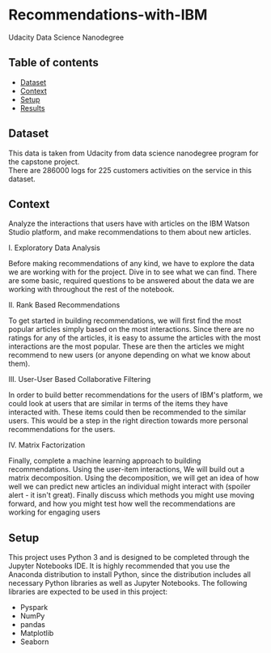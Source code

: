 # Recommendations-with-IBM
Udacity Data Science Nanodegree

## Table of contents
* [Dataset](#dataset)
* [Context](#context)
* [Setup](#setup)
* [Results](#results)

## Dataset
This data is taken from Udacity from data science nanodegree program for the capstone project.                    
There are 286000 logs for 225 customers activities on the service in this dataset. 

## Context
Analyze the interactions that users have with articles on the IBM Watson Studio platform, and make recommendations to them about new articles.

I. Exploratory Data Analysis

Before making recommendations of any kind, we have to explore the data we are working with for the project. Dive in to see what we can find. There are some basic, required questions to be answered about the data we are working with throughout the rest of the notebook. 

II. Rank Based Recommendations

To get started in building recommendations, we will first find the most popular articles simply based on the most interactions. Since there are no ratings for any of the articles, it is easy to assume the articles with the most interactions are the most popular. These are then the articles we might recommend to new users (or anyone depending on what we know about them).

III. User-User Based Collaborative Filtering

In order to build better recommendations for the users of IBM's platform, we could look at users that are similar in terms of the items they have interacted with. These items could then be recommended to the similar users. This would be a step in the right direction towards more personal recommendations for the users. 

IV. Matrix Factorization

Finally, complete a machine learning approach to building recommendations. Using the user-item interactions, We will build out a matrix decomposition. Using the decomposition, we will get an idea of how well we can predict new articles an individual might interact with (spoiler alert - it isn't great). Finally discuss which methods you might use moving forward, and how you might test how well the recommendations are working for engaging users



## Setup
This project uses Python 3 and is designed to be completed through the Jupyter Notebooks IDE. It is highly recommended that you use the Anaconda distribution to install Python, since the distribution includes all necessary Python libraries as well as Jupyter Notebooks. The following libraries are expected to be used in this project:

* Pyspark
* NumPy                                         
* pandas                                                   
* Matplotlib                                 
* Seaborn                                      
